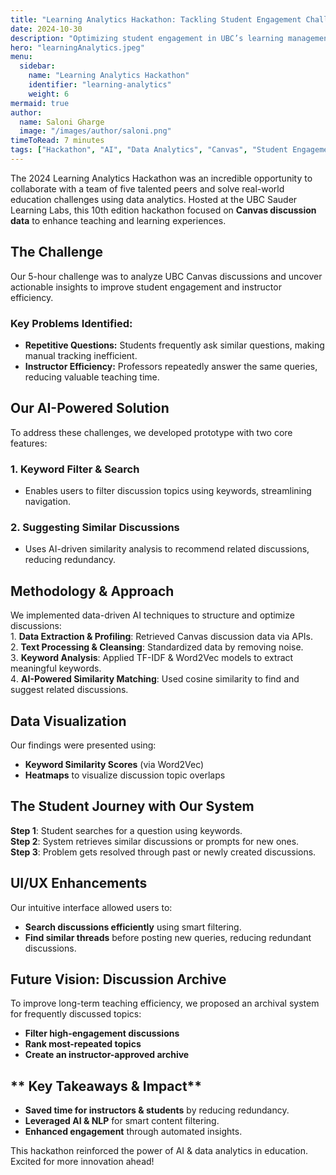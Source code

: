 ```yaml
---
title: "Learning Analytics Hackathon: Tackling Student Engagement Challenges Through Data"
date: 2024-10-30
description: "Optimizing student engagement in UBC’s learning management system using AI and data analytics."
hero: "learningAnalytics.jpeg"
menu:
  sidebar:
    name: "Learning Analytics Hackathon"
    identifier: "learning-analytics"
    weight: 6
mermaid: true
author:
  name: Saloni Gharge
  image: "/images/author/saloni.png"
timeToRead: 7 minutes
tags: ["Hackathon", "AI", "Data Analytics", "Canvas", "Student Engagement"]
---
```

The 2024 Learning Analytics Hackathon was an incredible opportunity to collaborate with a team of five talented peers and solve real-world education challenges using data analytics. Hosted at the UBC Sauder Learning Labs, this 10th edition hackathon focused on **Canvas discussion data** to enhance teaching and learning experiences.

## The Challenge  
Our 5-hour challenge was to analyze UBC Canvas discussions and uncover actionable insights to improve student engagement and instructor efficiency.

### **Key Problems Identified:**  
- **Repetitive Questions:** Students frequently ask similar questions, making manual tracking inefficient.  
- **Instructor Efficiency:** Professors repeatedly answer the same queries, reducing valuable teaching time.

## Our AI-Powered Solution  
To address these challenges, we developed prototype with two core features:  

### **1️. Keyword Filter & Search**  
- Enables users to filter discussion topics using keywords, streamlining navigation.  

### **2️. Suggesting Similar Discussions**  
- Uses AI-driven similarity analysis to recommend related discussions, reducing redundancy.  

## Methodology & Approach  
We implemented data-driven AI techniques to structure and optimize discussions:  
1️. **Data Extraction & Profiling**: Retrieved Canvas discussion data via APIs.  
2️. **Text Processing & Cleansing**: Standardized data by removing noise.  
3️. **Keyword Analysis**: Applied TF-IDF & Word2Vec models to extract meaningful keywords.  
4️. **AI-Powered Similarity Matching**: Used cosine similarity to find and suggest related discussions.  

## Data Visualization  
Our findings were presented using:  
- **Keyword Similarity Scores** (via Word2Vec)
- **Heatmaps** to visualize discussion topic overlaps 

## **The Student Journey with Our System**  
**Step 1**: Student searches for a question using keywords.  
**Step 2**: System retrieves similar discussions or prompts for new ones.  
**Step 3**: Problem gets resolved through past or newly created discussions.  

## **UI/UX Enhancements**  
Our intuitive interface allowed users to:  
- **Search discussions efficiently** using smart filtering.  
- **Find similar threads** before posting new queries, reducing redundant discussions.  

## Future Vision: **Discussion Archive**  
To improve long-term teaching efficiency, we proposed an archival system for frequently discussed topics:  
- **Filter high-engagement discussions**
- **Rank most-repeated topics**
- **Create an instructor-approved archive**  

## ** Key Takeaways & Impact**  
- **Saved time for instructors & students** by reducing redundancy.
- **Leveraged AI & NLP** for smart content filtering.
- **Enhanced engagement** through automated insights.  

This hackathon reinforced the power of AI & data analytics in education. Excited for more innovation ahead!  


